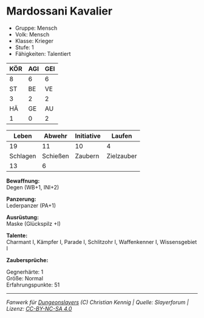 # Mardossani Kavalier  
- Gruppe: Mensch  
- Volk: Mensch  
- Klasse: Krieger  
- Stufe: 1  
- Fähigkeiten: Talentiert  


| KÖR | AGI | GEI |  
| --- | --- | --- |  
| 8   | 6   | 6   |
| ST  | BE  | VE  |  
| 3   | 2   | 2   |
| HÄ  | GE  | AU  |  
| 1   | 0   | 2   |


| Leben    | Abwehr   | Initiative | Laufen     |
| -------- | -------- | ---------- | ---------- |
| 19       | 11       | 10         | 4          |
| Schlagen | Schießen | Zaubern    | Zielzauber |
| 13       | 6        |            |            |

**Bewaffnung:**  
Degen (WB+1, INI+2)

**Panzerung:**  
Lederpanzer (PA+1)

**Ausrüstung:**  
Maske (Glückspilz +I)

**Talente:**  
Charmant I, Kämpfer I, Parade I, Schlitzohr I, Waffenkenner I, Wissensgebiet I

**Zaubersprüche:**  


Gegnerhärte: 1  
Größe: Normal  
Erfahrungspunkte: 51  



___
*Fanwerk für [Dungeonslayers](https://www.dungeonslayers.net/) (C) Christian Kennig | Quelle: Slayerforum | Lizenz: [CC-BY-NC-SA 4.0](https://creativecommons.org/licenses/by-nc-sa/4.0/deed.de)*
